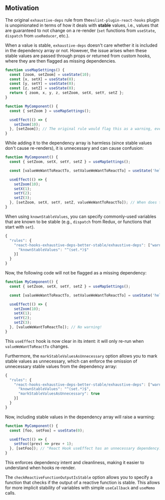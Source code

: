 ## Motivation

The original `exhaustive-deps` rule from the`eslint-plugin-react-hooks` plugin is unopinionated in terms of how it deals with **stable** values, i.e., values that are guaranteed to not change on a re-render (`set` functions from `useState`, `dispatch` from `useReducer`, etc.).

When a value is stable, `exhaustive-deps` doesn't care whether it is included in the dependency array or not. However, the issue arises when these stable values are passed through props or returned from custom hooks, where they are then flagged as missing dependencies.

```js
function useMapSettings() {
  const [zoom, setZoom] = useState(10);
  const [x, setX] = useState(0);
  const [y, setY] = useState(0);
  const [z, setZ] = useState(0);
  return { zoom, x, y, z, setZoom, setX, setY, setZ };
}

function MyComponent() {
  const { setZoom } = useMapSettings();

  useEffect(() => {
    setZoom(10);
  }, [setZoom]); // The original rule would flag this as a warning, even though mapSettings is stable!
}
```

While adding it to the dependency array is harmless (since stable values don't cause re-renders), it is unnecessary and can cause confusion:

```js
function MyComponent() {
  const { setZoom, setX, setY, setZ } = useMapSettings();

  const [valueWeWantToReactTo, setValueWeWantToReactTo] = useState('hello');

  useEffect(() => {
    setZoom(10);
    setX(1);
    setY(2);
    setZ(3);
  }, [setZoom, setX, setY, setZ, valueWeWantToReactTo]); // When does this effect change? It's not immediately obvious!
}
```

When using `knownStableValues`, you can specify commonly-used variables that are known to be stable (e.g., `dispatch` from Redux, or functions that start with `set`).

```js
{
  "rules": {
    "react-hooks-exhaustive-deps-better-stable/exhaustive-deps": ["warn", {
      "knownStableValues": "^(set.*)$"
    }]
  }
}
```

Now, the following code will not be flagged as a missing dependency:

```js
function MyComponent() {
  const { setZoom, setX, setY, setZ } = useMapSettings();

  const [valueWeWantToReactTo, setValueWeWantToReactTo] = useState('hello');

  useEffect(() => {
    setZoom(10);
    setX(1);
    setY(2);
    setZ(3);
  }, [valueWeWantToReactTo]); // No warning!
}
```

This `useEffect` hook is now clear in its intent: it will only re-run when `valueWeWantToReactTo` changes.

Furthermore, the `markStableValuesAsUnnecessary` option allows you to mark stable values as unnecessary, which can enforce the omission of unnecessary stable values from the dependency array:

```js
{
  "rules": {
    "react-hooks-exhaustive-deps-better-stable/exhaustive-deps": ["warn", {
      "knownStableValues": "^(set.*)$",
      "markStableValuesAsUnnecessary": true
    }]
  }
}
```

Now, including stable values in the dependency array will raise a warning:

```js
function MyComponent() {
  const [foo, setFoo] = useState(0);

  useEffect(() => {
    setFoo((prev) => prev + 1);
  }, [setFoo]); // "React Hook useEffect has an unnecessary dependency: 'setFoo'. Either exclude it or remove the dependency array."
}
```

This enforces dependency intent and cleanliness, making it easier to understand when hooks re-render.

The `checkReactiveFunctionOutputIsStable` option allows you to specify a function that checks if the output of a reactive function is stable. This allows for more implicit stability of variables with simple `useCallback` and `useMemo` calls.
